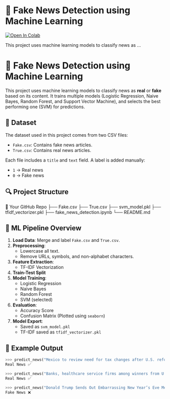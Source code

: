 # 📰 Fake News Detection using Machine Learning

[![Open In Colab](https://colab.research.google.com/assets/colab-badge.svg)](https://colab.research.google.com/github/vinaykumar501/fake-news-detector/blob/main/fake_news_detection.py)

This project uses machine learning models to classify news as ...

# 📰 Fake News Detection using Machine Learning

This project uses machine learning models to classify news as **real** or **fake** based on its content. It trains multiple models (Logistic Regression, Naive Bayes, Random Forest, and Support Vector Machine), and selects the best performing one (SVM) for predictions.

## 📂 Dataset

The dataset used in this project comes from two CSV files:
- `Fake.csv`: Contains fake news articles.
- `True.csv`: Contains real news articles.

Each file includes a `title` and `text` field. A label is added manually:
- `1` → Real news  
- `0` → Fake news

## 🔍 Project Structure

📁 Your GitHub Repo
├── Fake.csv
├── True.csv
├── svm_model.pkl
├── tfidf_vectorizer.pkl
├── fake_news_detection.ipynb
└── README.md


## 🧠 ML Pipeline Overview

1. **Load Data**: Merge and label `Fake.csv` and `True.csv`.
2. **Preprocessing**:
   - Lowercase all text.
   - Remove URLs, symbols, and non-alphabet characters.
3. **Feature Extraction**:
   - TF-IDF Vectorization
4. **Train-Test Split**
5. **Model Training**:
   - Logistic Regression
   - Naive Bayes
   - Random Forest
   - SVM (selected)
6. **Evaluation**:
   - Accuracy Score
   - Confusion Matrix (Plotted using `seaborn`)
7. **Model Export**:
   - Saved as `svm_model.pkl`
   - TF-IDF saved as `tfidf_vectorizer.pkl`

## 🧪 Example Output

```python
>>> predict_news("Mexico to review need for tax changes after U.S. reform-document.")
Real News ✅

>>> predict_news("Banks, healthcare service firms among winners from U.S. tax bill")
Real News ✅

>>> predict_news("Donald Trump Sends Out Embarrassing New Year’s Eve Message; This is Disturbing")
Fake News ❌
